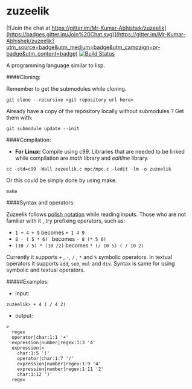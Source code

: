 # zuzeelik

[![Join the chat at https://gitter.im/Mr-Kumar-Abhishek/zuzeelik](https://badges.gitter.im/Join%20Chat.svg)](https://gitter.im/Mr-Kumar-Abhishek/zuzeelik?utm_source=badge&utm_medium=badge&utm_campaign=pr-badge&utm_content=badge) [![Build Status](https://travis-ci.org/Mr-Kumar-Abhishek/zuzeelik.svg?branch=master)](https://travis-ci.org/Mr-Kumar-Abhishek/zuzeelik)

A programming language similar to lisp.

####Cloning:

Remember to get the submodules while cloning.
```
git clone --recursive <git repository url here>
```
Already have a copy of the repository locally without submodules ? Get them with:
```
git submodule update --init
```

####Compilation:

* **For Linux:**
Compile using c99. Libraries that are needed to be linked while compilation are *math* library and *editline* library.

``` 
cc -std=c99 -Wall zuzeelik.c mpc/mpc.c -ledit -lm -o zuzeelik
```
Or this could be simply done by using make.

```
make
```

####Syntax and operators:

Zuzeelik follows [polish notation](http://en.wikipedia.org/wiki/Polish_notation) while reading inputs. Those who are not familiar with it , try prefixing operators, such as:

* `1 + 4 + 9` becomes `+ 1 4 9`
* `8 - ( 5 * 6) ` becomes  `- 8 (* 5 6)`
* `(10 / 5) * (10 /2)` becomes `* (/ 10 5) ( / 10 2)` 

Currently it supports `+` , `-`, `/` , `*` and `%` symbolic operators. In textual operators it supports `add`, `sub`, `mul` and `div`. Syntax is same for using symbolic and textual operators. 

#####Examples:
* input: 
 ```
 zuzeelik> + 4 ( / 4 2)
 ```
 
* output:
```
> 
  regex 
  operator|char:1:1 '+'
  expression|number|regex:1:3 '4'
  expression|> 
    char:1:5 '('
    operator|char:1:7 '/'
    expression|number|regex:1:9 '4'
    expression|number|regex:1:11 '2'
    char:1:12 ')'
  regex 
```
